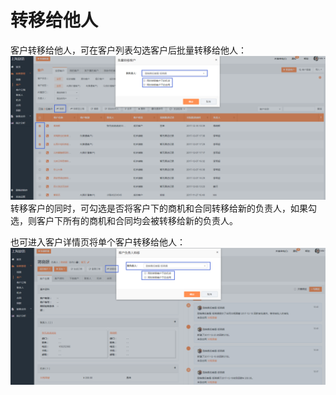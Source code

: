 # 转移给他人

客户转移给他人，可在客户列表勾选客户后批量转移给他人：![](/assets/lix转移给他人.png)转移客户的同时，可勾选是否将客户下的商机和合同转移给新的负责人，如果勾选，则客户下所有的商机和合同均会被转移给新的负责人。

也可进入客户详情页将单个客户转移给他人：![](/assets/lix单个转移给他人.png)

